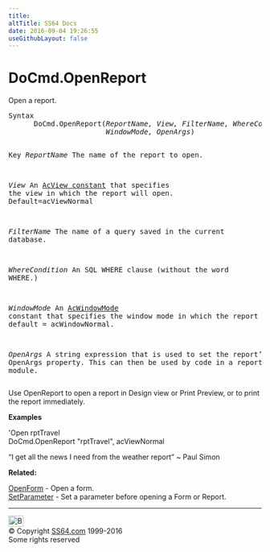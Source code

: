 ```yaml
---
title:
altTitle: SS64 Docs
date: 2016-09-04 19:26:55
useGithubLayout: false
---
```

<!-- #BeginLibraryItem "/Library/head_access.lbi" --><!-- #EndLibraryItem --><h1>DoCmd.OpenReport</h1>
<p> Open a report.</p>
<pre>Syntax
      DoCmd.OpenReport(<i>ReportName, View, FilterName, WhereCondition</i>,
                     <i>  WindowMode, OpenArgs</i>)


Key
   <i>ReportName</i>     The name of the report to open.<i>

   View</i>           An <a href="acview.html">AcView constant</a> that specifies the view
                  in which the report will open. Default=<span class="input">acViewNormal</span>

   <i>FilterName</i>     The name of a query saved in the current database.

   <i>WhereCondition</i> An SQL WHERE clause (without the word WHERE.)

   <i>WindowMode</i>     An <a href="acwindowmode.html">AcWindowMode</a> constant that specifies the
                  window mode in which the report opens.
                  default = acWindowNormal.

   <i>OpenArgs</i>       A string expression that is used to set the report’s
                  OpenArgs property. This can then be used by code
                  in a report module.</pre>
<p>Use OpenReport to open a report in Design view or Print Preview, or to print the report immediately.</p>
<p><b>Examples</b></p>
<p><span class="code"></span>'Open rptTravel<span class="code"><br>
DoCmd.OpenReport "rptTravel", acViewNormal</span></p>
<p class="quote">“I get all the news I need from the weather report” ~&nbsp;Paul Simon </p>
<p><b>Related:</b></p>
<p><a href="openform.html">OpenForm</a> - Open a form.<br>
<a href="setparameter.html">SetParameter</a> - Set a parameter before opening a Form or Report.</p><!-- #BeginLibraryItem "/Library/foot_access.lbi" --><p>
<!-- access -->

<hr>
<div id="bl" class="footer"><a href="openreport.html#"><img src="../images/top.png" width="30" height="22" alt="Back to the Top"></a></div>
<div id="br" class="footer, tagline">© Copyright <a href="http://ss64.com/">SS64.com</a> 1999-2016<br>
Some rights reserved</div><!-- #EndLibraryItem -->

